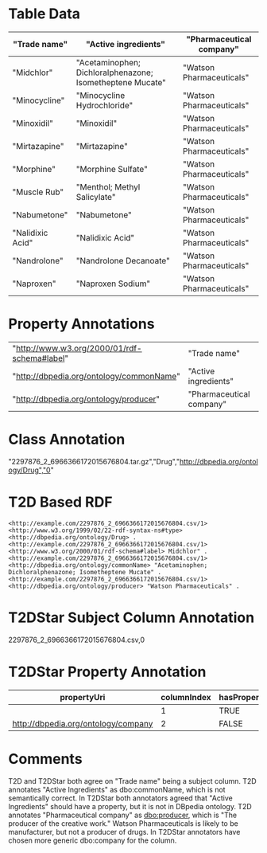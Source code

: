 # Table Data

| "Trade name"     | "Active ingredients"                                      | "Pharmaceutical company" |
|------------------|-----------------------------------------------------------|--------------------------|
| "Midchlor"       | "Acetaminophen; Dichloralphenazone; Isometheptene Mucate" | "Watson Pharmaceuticals" |
| "Minocycline"    | "Minocycline Hydrochloride"                               | "Watson Pharmaceuticals" |
| "Minoxidil"      | "Minoxidil"                                               | "Watson Pharmaceuticals" |
| "Mirtazapine"    | "Mirtazapine"                                             | "Watson Pharmaceuticals" |
| "Morphine"       | "Morphine Sulfate"                                        | "Watson Pharmaceuticals" |
| "Muscle Rub"     | "Menthol; Methyl Salicylate"                              | "Watson Pharmaceuticals" |
| "Nabumetone"     | "Nabumetone"                                              | "Watson Pharmaceuticals" |
| "Nalidixic Acid" | "Nalidixic Acid"                                          | "Watson Pharmaceuticals" |
| "Nandrolone"     | "Nandrolone Decanoate"                                    | "Watson Pharmaceuticals" |
| "Naproxen"       | "Naproxen Sodium"                                         | "Watson Pharmaceuticals" |

# Property Annotations

|                                              |                          |         |     |
|----------------------------------------------|--------------------------|---------|-----|
| "http://www.w3.org/2000/01/rdf-schema#label" | "Trade name"             | "True"  | "0" |
| "http://dbpedia.org/ontology/commonName"     | "Active ingredients"     | "False" | "1" |
| "http://dbpedia.org/ontology/producer"       | "Pharmaceutical company" | "False" | "2" |

# Class Annotation

"2297876_2_6966366172015676804.tar.gz","Drug","http://dbpedia.org/ontology/Drug","0"

# T2D Based RDF
```
<http://example.com/2297876_2_6966366172015676804.csv/1> <http://www.w3.org/1999/02/22-rdf-syntax-ns#type> <http://dbpedia.org/ontology/Drug> .
<http://example.com/2297876_2_6966366172015676804.csv/1> <http://www.w3.org/2000/01/rdf-schema#label> Midchlor" .
<http://example.com/2297876_2_6966366172015676804.csv/1> <http://dbpedia.org/ontology/commonName> "Acetaminophen; Dichloralphenazone; Isometheptene Mucate" .
<http://example.com/2297876_2_6966366172015676804.csv/1> <http://dbpedia.org/ontology/producer> "Watson Pharmaceuticals" .
```

# T2DStar Subject Column Annotation

2297876_2_6966366172015676804.csv,0

# T2DStar Property Annotation

| propertyUri                         | columnIndex | hasProperty |
|-------------------------------------|-------------|-------------|
|                                     | 1           | TRUE        |
| http://dbpedia.org/ontology/company | 2           | FALSE       |


# Comments

T2D and T2DStar both agree on "Trade name" being a subject column.
T2D annotates "Active Ingredients" as dbo:commonName, which is not semantically correct.
In T2DStar both annotators agreed that "Active Ingredients" should have a property, but it is not in DBpedia ontology.
T2D annotates "Pharmaceutical company" as [dbo:producer](http://dbpedia.org/ontology/producer), which is "The producer of the creative work."
Watson Pharmaceuticals is likely to be manufacturer, but not a producer of drugs.
In T2DStar annotators have chosen more generic dbo:company for the column.
